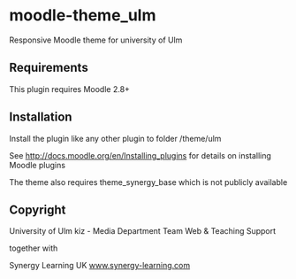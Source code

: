 moodle-theme_ulm
================

Responsive Moodle theme for university of Ulm


Requirements
------------

This plugin requires Moodle 2.8+


Installation
------------

Install the plugin like any other plugin to folder
/theme/ulm

See http://docs.moodle.org/en/Installing_plugins for details on installing Moodle plugins

The theme also requires theme_synergy_base which is not publicly available


Copyright
---------

University of Ulm
kiz - Media Department
Team Web & Teaching Support

together with

Synergy Learning UK
www.synergy-learning.com
